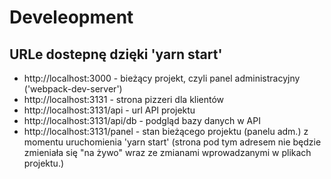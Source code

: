 # Develeopment

## URLe dostepnę dzięki 'yarn start'

- http://localhost:3000 - bieżący projekt, czyli panel administracyjny ('webpack-dev-server')
- http://localhost:3131 - strona pizzeri dla klientów
- http://localhost:3131/api - url API projektu
- http://localhost:3131/api/db - podgląd bazy danych w API
- http://localhost:3131/panel - stan bieżącego projektu (panelu adm.) z momentu uruchomienia 'yarn start' (strona pod tym adresem nie będzie zmieniała się "na żywo" wraz ze zmianami wprowadzanymi w plikach projektu.)